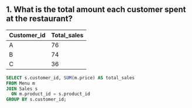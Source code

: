 ## 1. What is the total amount each customer spent at the restaurant?
| Customer_id | Total_sales |
|-------------|-------------|
| A           | 76          |
| B           | 74          |
| C           | 36          |
```sql
SELECT s.customer_id, SUM(m.price) AS total_sales
FROM Menu m
JOIN Sales s
  ON m.product_id = s.product_id
GROUP BY s.customer_id;


